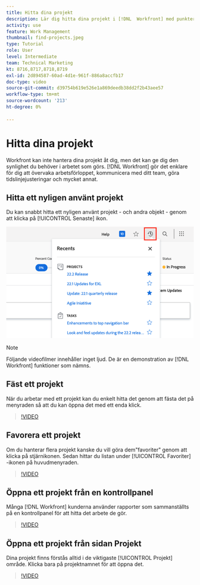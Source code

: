 ```yaml
---
title: Hitta dina projekt
description: Lär dig hitta dina projekt i [!DNL  Workfront] med punkter, favoriter, kontrollpaneler och [!UICONTROL Projekt] sida.
activity: use
feature: Work Management
thumbnail: find-projects.jpeg
type: Tutorial
role: User
level: Intermediate
team: Technical Marketing
kt: 8716,8717,8718,8719
exl-id: 2d894587-60ad-4d1e-961f-886a8accfb17
doc-type: video
source-git-commit: d39754b619e526e1a869deedb38dd2f2b43aee57
workflow-type: tm+mt
source-wordcount: '213'
ht-degree: 0%

---
```


# Hitta dina projekt

Workfront kan inte hantera dina projekt åt dig, men det kan ge dig den synlighet du behöver i arbetet som görs. [!DNL Workfront] gör det enklare för dig att övervaka arbetsförloppet, kommunicera med ditt team, göra tidslinjejusteringar och mycket annat.

<!---
In this section, you will learn how to:

Find your projects in [!DNL Workfront]
Make your project visible to stakeholders
Find project communications
Use [!DNL Workfront] features when reviewing the task list to monitor project progress
--->

## Hitta ett nyligen använt projekt

Du kan snabbt hitta ett nyligen använt projekt - och andra objekt - genom att klicka på [!UICONTROL Senaste] ikon.

![[!UICONTROL Status] fält utökat i projektrubrik](assets/recents.png)

>[!NOTE]
>
>Följande videofilmer innehåller inget ljud. De är en demonstration av [!DNL Workfront] funktioner som nämns.

## Fäst ett projekt

När du arbetar med ett projekt kan du enkelt hitta det genom att fästa det på menyraden så att du kan öppna det med ett enda klick.

>[!VIDEO](https://video.tv.adobe.com/v/335038/?quality=12)

## Favorera ett projekt

Om du hanterar flera projekt kanske du vill göra dem&quot;favoriter&quot; genom att klicka på stjärnikonen. Sedan hittar du listan under [!UICONTROL Favoriter] -ikonen på huvudmenyraden.

>[!VIDEO](https://video.tv.adobe.com/v/335039/?quality=12)


## Öppna ett projekt från en kontrollpanel

Många [!DNL Workfront] kunderna använder rapporter som sammanställts på en kontrollpanel för att hitta det arbete de gör.

>[!VIDEO](https://video.tv.adobe.com/v/335041/?quality=12)


## Öppna ett projekt från sidan Projekt

Dina projekt finns förstås alltid i de viktigaste [!UICONTROL Projekt] område. Klicka bara på projektnamnet för att öppna det.

>[!VIDEO](https://video.tv.adobe.com/v/335040/?quality=12)
